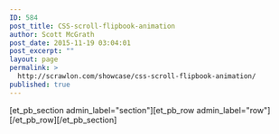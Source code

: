```yaml
---
ID: 584
post_title: CSS-scroll-flipbook-animation
author: Scott McGrath
post_date: 2015-11-19 03:04:01
post_excerpt: ""
layout: page
permalink: >
  http://scrawlon.com/showcase/css-scroll-flipbook-animation/
published: true
---
```

[et_pb_section admin_label="section"][et_pb_row admin_label="row"][/et_pb_row][/et_pb_section]